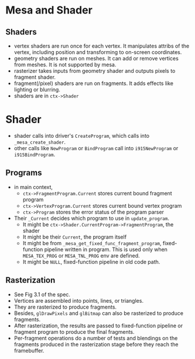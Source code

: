 Mesa and Shader
===============

## Shaders

- vertex shaders are run once for each vertex.  It manipulates attribs of the
  vertex, including position and transforming to on-screen coordinates.
- geometry shaders are run on meshes.  It can add or remove vertices from
  meshes.  It is not supported by mesa.
- rasterizer takes inputs from geometry shader and outputs pixels to fragment
  shader.
- fragment(/pixel) shaders are run on fragments.  It adds effects like lighting
  or blurring.
- shaders are in `ctx->Shader`

# Shader

- shader calls into driver's `CreateProgram`, which calls into
  `_mesa_create_shader`.
- other calls like `NewProgram` or `BindProgram` call into `i915NewProgram` or
  `i915BindProgram`.

## Programs

- in main context,
  - `ctx->FragmentProgram.Current` stores current bound fragment program
  - `ctx->VertexProgram.Current` stores current bound vertex program
  - `ctx->Program` stores the error status of the program parser
- Their `_Current` decides which program to use in `update_program`.
  - It might be `ctx->Shader.CurrentProgram->FragmentProgram`, the shader
  - It might be their `Current`, the program itself
  - It might be from `_mesa_get_fixed_func_fragment_program`, fixed-function
    pipeline written in program.  This is used only when `MESA_TEX_PROG` or
    `MESA_TNL_PROG` env are defined.
  - It might be `NULL`, fixed-function pipeline in old code path.

## Rasterization

- See Fig 3.1 of the spec.
- Vertices are assembled into points, lines, or triangles.
- They are rasterized to produce fragments.
- Besides, `glDrawPixels` and `glBitmap` can also be rasterized to produce
  fragments.
- After rasterization, the results are passed to fixed-function pipeline or
  fragment program to produce the final fragments.
- Per-fragment operations do a number of tests and blendings on the fragments
  produced in the rasterization stage before they reach the framebuffer.
